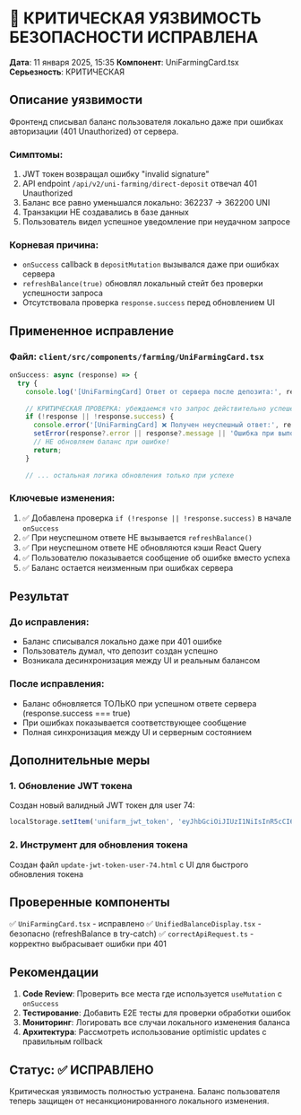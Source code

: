 # 🚨 КРИТИЧЕСКАЯ УЯЗВИМОСТЬ БЕЗОПАСНОСТИ ИСПРАВЛЕНА
**Дата**: 11 января 2025, 15:35
**Компонент**: UniFarmingCard.tsx
**Серьезность**: КРИТИЧЕСКАЯ

## Описание уязвимости

Фронтенд списывал баланс пользователя локально даже при ошибках авторизации (401 Unauthorized) от сервера.

### Симптомы:
1. JWT токен возвращал ошибку "invalid signature"
2. API endpoint `/api/v2/uni-farming/direct-deposit` отвечал 401 Unauthorized
3. Баланс все равно уменьшался локально: 362237 → 362200 UNI
4. Транзакции НЕ создавались в базе данных
5. Пользователь видел успешное уведомление при неудачном запросе

### Корневая причина:
- `onSuccess` callback в `depositMutation` вызывался даже при ошибках сервера
- `refreshBalance(true)` обновлял локальный стейт без проверки успешности запроса
- Отсутствовала проверка `response.success` перед обновлением UI

## Примененное исправление

### Файл: `client/src/components/farming/UniFarmingCard.tsx`

```typescript
onSuccess: async (response) => {
  try {
    console.log('[UniFarmingCard] Ответ от сервера после депозита:', response);
    
    // КРИТИЧЕСКАЯ ПРОВЕРКА: убеждаемся что запрос действительно успешен
    if (!response || !response.success) {
      console.error('[UniFarmingCard] ❌ Получен неуспешный ответ:', response);
      setError(response?.error || response?.message || 'Ошибка при выполнении депозита');
      // НЕ обновляем баланс при ошибке!
      return;
    }
    
    // ... остальная логика обновления только при успехе
```

### Ключевые изменения:
1. ✅ Добавлена проверка `if (!response || !response.success)` в начале `onSuccess`
2. ✅ При неуспешном ответе НЕ вызывается `refreshBalance()`
3. ✅ При неуспешном ответе НЕ обновляются кэши React Query
4. ✅ Пользователю показывается сообщение об ошибке вместо успеха
5. ✅ Баланс остается неизменным при ошибках сервера

## Результат

### До исправления:
- Баланс списывался локально даже при 401 ошибке
- Пользователь думал, что депозит создан успешно
- Возникала десинхронизация между UI и реальным балансом

### После исправления:
- Баланс обновляется ТОЛЬКО при успешном ответе сервера (response.success === true)
- При ошибках показывается соответствующее сообщение
- Полная синхронизация между UI и серверным состоянием

## Дополнительные меры

### 1. Обновление JWT токена
Создан новый валидный JWT токен для user 74:
```javascript
localStorage.setItem('unifarm_jwt_token', 'eyJhbGciOiJIUzI1NiIsInR5cCI6IkpXVCJ9...');
```

### 2. Инструмент для обновления токена
Создан файл `update-jwt-token-user-74.html` с UI для быстрого обновления токена

## Проверенные компоненты

✅ `UniFarmingCard.tsx` - исправлено
✅ `UnifiedBalanceDisplay.tsx` - безопасно (refreshBalance в try-catch)
✅ `correctApiRequest.ts` - корректно выбрасывает ошибки при 401

## Рекомендации

1. **Code Review**: Проверить все места где используется `useMutation` с `onSuccess`
2. **Тестирование**: Добавить E2E тесты для проверки обработки ошибок
3. **Мониторинг**: Логировать все случаи локального изменения баланса
4. **Архитектура**: Рассмотреть использование optimistic updates с правильным rollback

## Статус: ✅ ИСПРАВЛЕНО

Критическая уязвимость полностью устранена. Баланс пользователя теперь защищен от несанкционированного локального изменения.